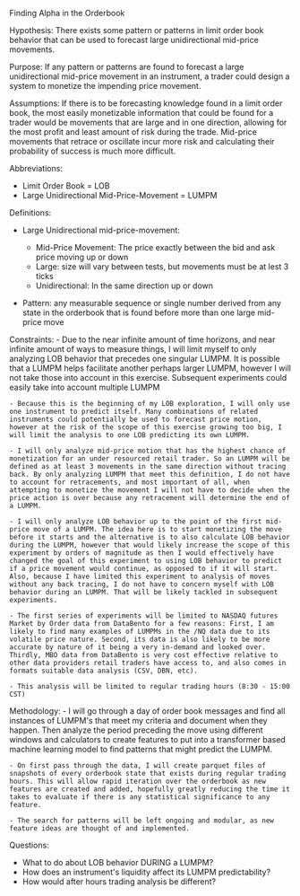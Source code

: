 Finding Alpha in the Orderbook

Hypothesis: There exists some pattern or patterns in limit order book behavior that can be used to forecast large unidirectional mid-price movements.

Purpose: If any pattern or patterns are found to forecast a large unidirectional mid-price movement in an instrument, a trader could design a system to monetize the impending price movement.

Assumptions: If there is to be forecasting knowledge found in a limit order book, the most easily monetizable information that could be found for a trader would be movements that are large and in one direction, allowing for the most profit and least amount of risk during the trade. Mid-price movements that retrace or oscillate incur more risk and calculating their probability of success is much more difficult.

Abbreviations:

- Limit Order Book = LOB
- Large Unidirectional Mid-Price-Movement = LUMPM

Definitions:

- Large Unidirectional mid-price-movement:

  - Mid-Price Movement: The price exactly between the bid and ask price moving up or down
  - Large: size will vary between tests, but movements must be at lest 3 ticks
  - Unidirectional: In the same direction up or down

- Pattern: any measurable sequence or single number derived from any state in the orderbook that is found before more than one large mid-price move

Constraints: - Due to the near infinite amount of time horizons, and near infinite amount of ways to measure things, I will limit myself to only analyzing LOB behavior that precedes one singular LUMPM. It is possible that a LUMPM helps facilitate another perhaps larger LUMPM, however I will not take those into account in this exercise. Subsequent experiments could easily take into account multiple LUMPM

    - Because this is the beginning of my LOB exploration, I will only use one instrument to predict itself. Many combinations of related instruments could potentially be used to forecast price motion, however at the risk of the scope of this exercise growing too big, I will limit the analysis to one LOB predicting its own LUMPM.

    - I will only analyze mid-price motion that has the highest chance of monetization for an under resourced retail trader. So an LUMPM will be defined as at least 3 movements in the same direction without tracing back. By only analyzing LUMPM that meet this definition, I do not have to account for retracements, and most important of all, when attempting to monetize the movement I will not have to decide when the price action is over because any retracement will determine the end of a LUMPM.

    - I will only analyze LOB behavior up to the point of the first mid-price move of a LUMPM. The idea here is to start monetizing the move before it starts and the alternative is to also calculate LOB behavior during the LUMPM, however that would likely increase the scope of this experiment by orders of magnitude as then I would effectively have changed the goal of this experiment to using LOB behavior to predict if a price movement would continue, as opposed to if it will start. Also, because I have limited this experiment to analysis of moves without any back tracing, I do not have to concern myself with LOB behavior during an LUMPM. That will be likely tackled in subsequent experiments.

    - The first series of experiments will be limited to NASDAQ futures Market by Order data from DataBento for a few reasons: First, I am likely to find many examples of LUMPMs in the /NQ data due to its volatile price nature. Second, its data is also likely to be more accurate by nature of it being a very in-demand and looked over. Thirdly, MBO data from DataBento is very cost effective relative to other data providers retail traders have access to, and also comes in formats suitable data analysis (CSV, DBN, etc).

    - This analysis will be limited to regular trading hours (8:30 - 15:00 CST)

Methodology: - I will go through a day of order book messages and find all instances of LUMPM's that meet my criteria and document when they happen. Then analyze the period preceding the move using different windows and calculators to create features to put into a transformer based machine learning model to find patterns that might predict the LUMPM.

    - On first pass through the data, I will create parquet files of snapshots of every orderbook state that exists during regular trading hours. This will allow rapid iteration over the orderbook as new features are created and added, hopefully greatly reducing the time it takes to evaluate if there is any statistical significance to any feature.

    - The search for patterns will be left ongoing and modular, as new feature ideas are thought of and implemented.

Questions:

- What to do about LOB behavior DURING a LUMPM?
- How does an instrument's liquidity affect its LUMPM predictability?
- How would after hours trading analysis be different?
